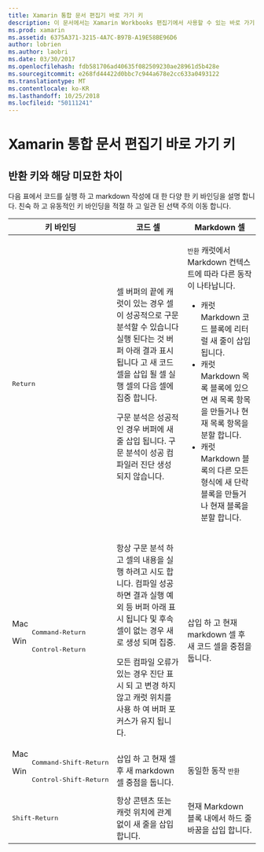 ```yaml
---
title: Xamarin 통합 문서 편집기 바로 가기 키
description: 이 문서에서는 Xamarin Workbooks 편집기에서 사용할 수 있는 바로 가기 키를 설명 합니다. 특히 반환 키를 사용 하는 다양 한 방법에 살펴봅니다.
ms.prod: xamarin
ms.assetid: 6375A371-3215-4A7C-B97B-A19E58BE96D6
author: lobrien
ms.author: laobri
ms.date: 03/30/2017
ms.openlocfilehash: fdb581706ad40635f082509230ae28961d5b428e
ms.sourcegitcommit: e268fd44422d0bbc7c944a678e2cc633a0493122
ms.translationtype: MT
ms.contentlocale: ko-KR
ms.lasthandoff: 10/25/2018
ms.locfileid: "50111241"
---
```

# <a name="xamarin-workbooks-editor-keyboard-shortcuts"></a>Xamarin 통합 문서 편집기 바로 가기 키

## <a name="the-return-key-and-its-nuances"></a>반환 키와 해당 미묘한 차이

다음 표에서 코드를 실행 하 고 markdown 작성에 대 한 다양 한 키 바인딩을 설명 합니다. 친숙 하 고 유동적인 키 바인딩을 적절 하 고 일관 된 선택 주의 이동 합니다.

|키 바인딩|코드 셀|Markdown 셀|
|--- |--- |--- |
|<kbd>Return</kbd>|<p>셀 버퍼의 끝에 캐럿이 있는 경우 셀이 성공적으로 구문 분석할 수 있습니다 실행 된다는 것 버퍼 아래 결과 표시 됩니다 고 새 코드 셀을 삽입 될 셀 실행 셀의 다음 셀에 집중 합니다.</p><p>구문 분석은 성공적인 경우 버퍼에 새 줄 삽입 됩니다. 구문 분석이 성공 컴파일러 진단 생성 되지 않습니다.</p>|<p><kbd>반환</kbd> 캐럿에서 Markdown 컨텍스트에 따라 다른 동작이 나타납니다.</p><ul><li>캐럿 Markdown 코드 블록에 리터럴 새 줄이 삽입 됩니다.</li><li>캐럿 Markdown 목록 블록에 있으면 새 목록 항목을 만들거나 현재 목록 항목을 분할 합니다.</li><li>캐럿 Markdown 블록의 다른 모든 형식에 새 단락 블록을 만들거나 현재 블록을 분할 합니다.</li></ul>|
|<dl><dt>Mac</dt><dd><kbd>Command‑Return</kbd></dd><dt>Win</dt><dd><kbd>Control‑Return</kbd></dd></dl>|<p>항상 구문 분석 하 고 셀의 내용을 실행 하려고 시도 합니다. 컴파일 성공 하면 결과 실행 예외 등 버퍼 아래 표시 됩니다 및 후속 셀이 없는 경우 새로 생성 되며 집중.</p><p>모든 컴파일 오류가 있는 경우 진단 표시 되 고 변경 하지 않고 캐럿 위치를 사용 하 여 버퍼 포커스가 유지 됩니다.</p>|삽입 하 고 현재 markdown 셀 후 새 코드 셀을 중점을 둡니다.|
|<dl><dt>Mac</dt><dd><kbd>Command‑Shift‑Return</kbd><dd><dt>Win</dt><dd><kbd>Control‑Shift‑Return</kbd></dd></dl>|삽입 하 고 현재 셀 후 새 markdown 셀 중점을 둡니다.|동일한 동작 <kbd>반환</kbd>|
|<kbd>Shift‑Return</kbd>|항상 콘텐츠 또는 캐럿 위치에 관계 없이 새 줄을 삽입 합니다.|현재 Markdown 블록 내에서 하드 줄 바꿈을 삽입 합니다.|

